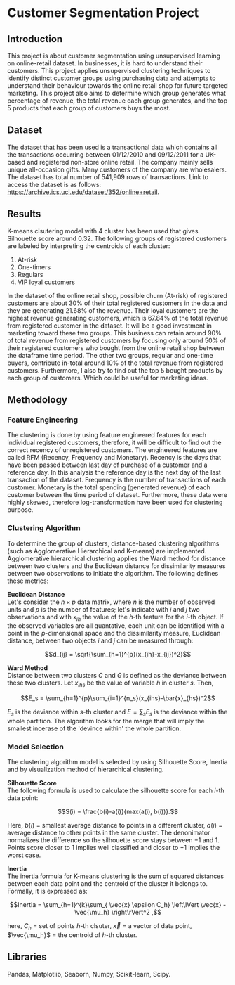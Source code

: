 # Customer Segmentation Project

## Introduction
This project is about customer segmentation using unsupervised learning on online-retail dataset. In businesses, it is hard to understand their customers. This project applies unsupervised clustering techniques to identify distinct customer groups using purchasing data and attempts to understand their behaviour towards the online retail shop for future targeted marketing. This project also aims to determine which group generates what percentage of revenue, the total revenue each group generates, and the top 5 products that each group of customers buys the most.

## Dataset
The dataset that has been used is a transactional data which contains all the transactions occurring between 01/12/2010 and 09/12/2011 for a UK-based and registered non-store online retail. The company mainly sells unique all-occasion gifts. Many customers of the company are wholesalers. The dataset has total number of 541,909 rows of transactions. Link to access the dataset is as follows:
https://archive.ics.uci.edu/dataset/352/online+retail.

## Results
K-means clsutering model with 4 cluster has been used that gives Silhouette score around 0.32. The following groups of registered customers are labeled by interpreting the centroids of each cluster:
  1. At-risk
  2. One-timers 
  3. Regulars
  4. VIP loyal customers

In the dataset of the online retail shop, possible churn (At-risk) of registered customers are about 30% of their total registered customers in the data and they are generating 21.68% of the revenue. Their loyal customers are the highest revenue generating customers, which is 67.84% of the total revenue from registered customer in the dataset. It will be a good investment in marketing toward these two groups. This business can retain around 90% of total revenue from registered customers by focusing only around 50% of their registered customers who bought from the online retail shop between the dataframe time period. The other two groups, regular and one-time buyers, contribute in-total around 10% of the total revenue from registered customers. 
Furthermore, I also try to find out the top 5 bought products by each group of customers. Which could be useful for marketing ideas.


## Methodology
### Feature Engineering
The clustering is done by using feature engineered features for each individual registered customers, therefore, it will be difficult to find out the correct recency of unregistered customers. The engineered features are called RFM (Recency, Frequency and Monetary). Recency is the days that have been passed between last day of purchase of a customer and a reference day. In this analysis the reference day is the next day of the last transaction of the dataset. Frequency is the number of transactions of each customer. Monetary is the total spending (generated revenue) of each customer between the time period of dataset. Furthermore, these data were highly skewed, therefore log-transformation have been used for clustering purpose.

### Clustering Algorithm
To determine the group of clusters, distance-based clustering algorithms (such as Agglomerative Hierarchical and K-means) are implemented. Agglomerative hierarchical clustering applies the Ward method for distance between two clusters and the Euclidean distance for dissimilarity measures between two observations to initiate the algorithm. The following defines these metrics:

**Euclidean Distance**\
Let's consider the $n \times p$ data matrix, where $n$ is the number of observed units and $p$ is the number of features; let's indicate with $i$ and $j$ two observations and with $x_{ih}$ the value of the $h$-th feature for the $i$-th object. If the observed variables are all quantative, each unit can be identified with a point in the $p$-dimensional space and the dissimilarity measure, Euclidean distance, between two objects $i$ and $j$ can be measured through:

$$d_{ij} = \sqrt{\sum_{h=1}^{p}(x_{ih}-x_{ij})^2}$$

**Ward Method**\
Distance between two clusters $C$ and $G$ is defined as the deviance between these two clusters. Let $x_{ihs}$ be the value of variable $h$ in cluster $s$. Then, 

$$E_s = \sum_{h=1}^{p}\sum_{i=1}^{n_s}(x_{ihs}-\bar{x}_{hs})^2$$

$E_s$ is the deviance within $s$-th cluster and $E = \sum_{s}E_s$ is the deviance within the whole partition. The algorithm looks for the merge that will imply the smallest incerase of the 'devince within' the whole partition.

### Model Selection
The clustering algorithm model is selected by using Silhouette Score, Inertia and by visualization method of hierarchical clustering.

**Silhouette Score**\
The following formula is used to calculate the silhouette score for each $i$-th data point:

$$S(i) = \frac{b(i)-a(i)}{max(a(i), b(i))}.$$

Here, 
  $b(i)$ = smallest average distance to points in a different cluster,
  $a(i)$ = average distance to other points in the same cluster.
The denonimator normalizes the difference so the silhouette score stays between $-1$ and $1$. Points score closer to $1$ implies well classified and closer to $-1$ implies the worst case.

**Inertia**\
The inertia formula for K-means clustering is the sum of squared distances between each data point and the centroid of the cluster it belongs to. Formally, it is expressed as:

$$Inertia = \sum_{h=1}^{k}\sum_{ \vec{x} \epsilon C_h} \left\lVert \vec{x} - \vec{\mu_h} \right\rVert^2 ,$$

here, 
  $C_h$ = set of points $h$-th clsuter,
  $\vec{x}$ = a vector of data point,
  $\vec{\mu_h}$ = the centroid of $h$-th cluster.


## Libraries
Pandas, Matplotlib, Seaborn, Numpy, Scikit-learn, Scipy.





















